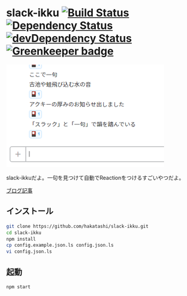 slack-ikku [![Build Status][travis-image]][travis-url] [![Dependency Status][david-image]][david-url] [![devDependency Status][david-dev-image]][david-dev-url] [![Greenkeeper badge](https://badges.greenkeeper.io/hakatashi/slack-ikku.svg)](https://greenkeeper.io/)
==========

[travis-image]: https://travis-ci.org/hakatashi/slack-ikku.svg?branch=master
[travis-url]: https://travis-ci.org/hakatashi/slack-ikku
[david-image]: https://david-dm.org/hakatashi/slack-ikku.svg
[david-url]: https://david-dm.org/hakatashi/slack-ikku
[david-dev-image]: https://david-dm.org/hakatashi/slack-ikku/dev-status.svg
[david-dev-url]: https://david-dm.org/hakatashi/slack-ikku#info=devDependencies

![slack-ikku](images/ikku.png)

slack-ikkuだよ。一句を見つけて自動でReactionをつけるすごいやつだよ。

[ブログ記事](http://inside.pixiv.net/entry/2016/07/05/194025)

## インストール

```sh
git clone https://github.com/hakatashi/slack-ikku.git
cd slack-ikku
npm install
cp config.example.json.ls config.json.ls
vi config.json.ls
```

## 起動

```sh
npm start
```
